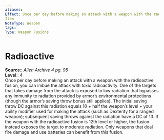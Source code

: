 ```yaml
---
aliases: 
Effect: Once per day before making an attack with a weapon with the radioactive fusion, you can imbue the attack with toxic radioactivity. One of the targets that takes damage from the attack is exposed to low radiation that bypasses any immunity to radiation provided by armor’s environmental protections (though the armor’s saving throw bonus still applies). The initial saving throw DC against this radiation equals 10 + half the weapon’s level + your ability modifier used for making the attack (such as Dexterity for a ranged weapon); subsequent saving throws against the radiation have a DC of 13. If the weapon with the radioactive fusion is 12th level or higher, the fusion instead exposes the target to moderate radiation. Only weapons that deal fire damage and use batteries can benefit from this fusion.
Item
NoteType: Weapon
tags: 
Type: Weapon Fusions
---
```


# Radioactive

**Source**:: _Alien Archive 4 pg. 95_  
**Level**:: 4  
Once per day before making an attack with a weapon with the radioactive fusion, you can imbue the attack with toxic radioactivity. One of the targets that takes damage from the attack is exposed to low radiation that bypasses any immunity to radiation provided by armor’s environmental protections (though the armor’s saving throw bonus still applies). The initial saving throw DC against this radiation equals 10 + half the weapon’s level + your ability modifier used for making the attack (such as Dexterity for a ranged weapon); subsequent saving throws against the radiation have a DC of 13. If the weapon with the radioactive fusion is 12th level or higher, the fusion instead exposes the target to moderate radiation. Only weapons that deal fire damage and use batteries can benefit from this fusion.
